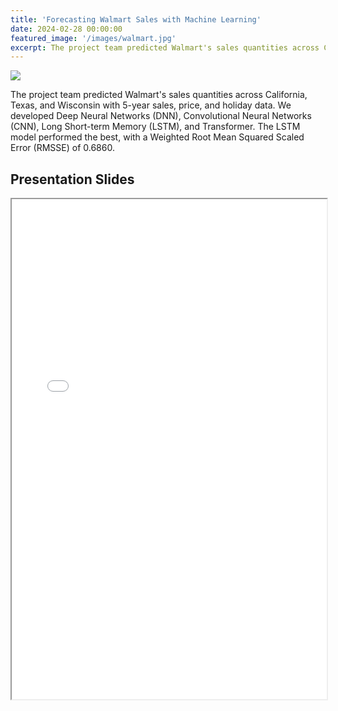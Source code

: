 ```yaml
---
title: 'Forecasting Walmart Sales with Machine Learning'
date: 2024-02-28 00:00:00
featured_image: '/images/walmart.jpg'
excerpt: The project team predicted Walmart's sales quantities across California, Texas, and Wisconsin with 5-year sales, price, and holiday data. We developed Deep Neural Networks (DNN), Convolutional Neural Networks (CNN), Long Short-term Memory (LSTM), and Transformer. The LSTM model performed the best, with a Weighted Root Mean Squared Scaled Error (RMSSE) of 0.6860.
---
```


![](/images/walmart.jpg)

The project team predicted Walmart's sales quantities across California, Texas, and Wisconsin with 5-year sales, price, and holiday data. We developed Deep Neural Networks (DNN), Convolutional Neural Networks (CNN), Long Short-term Memory (LSTM), and Transformer. The LSTM model performed the best, with a Weighted Root Mean Squared Scaled Error (RMSSE) of 0.6860.

## Presentation Slides

<iframe width="100%" height="800" src="/pdf/Walmart.pdf">

The presentation slides are also available [here](https://drive.google.com/file/d/1qms-hd8JY7gOYkdrW8lMMgIeGm_9cLBa/view?usp=drive_link).
